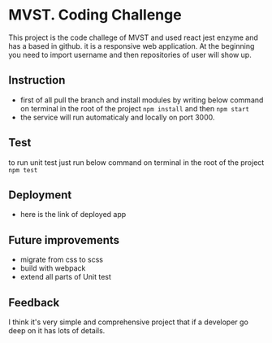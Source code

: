 # MVST. Coding Challenge

This project is the code challege of MVST and used react jest enzyme and has a based in github.
it is a responsive web application. At the beginning you need to import username and then repositories of user will show up.

## Instruction

-   first of all pull the branch and install modules by writing below command on terminal in the root of the project
    `npm install`
    and then
    `npm start`
-   the service will run automaticaly and locally on port 3000.

## Test

to run unit test just run below command on terminal in the root of the project
`npm test`

## Deployment

-   here is the link of deployed app

## Future improvements

-   migrate from css to scss
-   build with webpack
-   extend all parts of Unit test

## Feedback

I think it's very simple and comprehensive project that if a developer go deep on it has lots of details.
